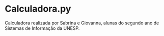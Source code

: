 # Calculadora.py
Calculadora realizada por Sabrina e Giovanna, alunas do segundo ano de Sistemas de Informação da UNESP. 
